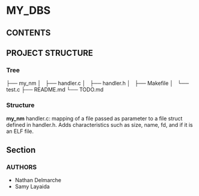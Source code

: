 # MY_DBS

## CONTENTS

## PROJECT STRUCTURE

### Tree
├── my_nm
│   ├── handler.c
│   ├── handler.h
│   ├── Makefile
│   └── test.c
├── README.md
└── TODO.md
### Structure

**my_nm**
handler.c: mapping of a file passed as parameter to a file struct defined in handler.h. Adds characteristics such as size, name, fd, and if it is an ELF file.

## Section

### AUTHORS
- Nathan Delmarche
- Samy Layaida

